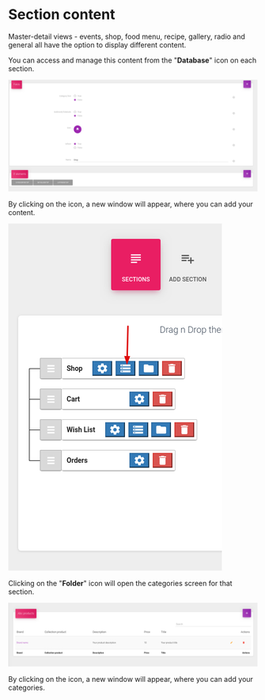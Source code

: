 # Section content

Master-detail views - events, shop, food menu, recipe, gallery, radio and general all have the option to display different content. 

You can access and manage this content from the "**Database**" icon on each section.  


![](../.gitbook/assets/image%20%283%29.png)

By clicking on the icon, a new window will appear, where you can add your content.

![](../.gitbook/assets/image%20%284%29.png)

Clicking on the "**Folder**" icon will open the categories screen for that section. 

![](../.gitbook/assets/image%20%289%29.png)

By clicking on the icon, a new window will appear, where you can add your categories.

